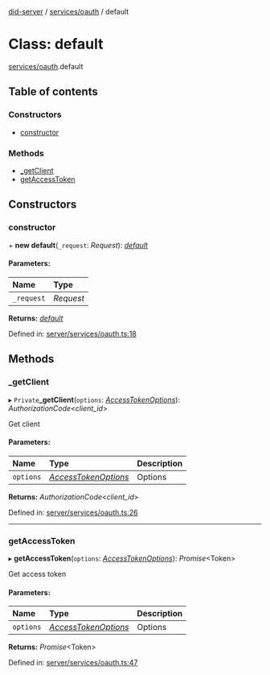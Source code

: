[did-server](../README.md) / [services/oauth](../modules/services_oauth.md) / default

# Class: default

[services/oauth](../modules/services_oauth.md).default

## Table of contents

### Constructors

- [constructor](services_oauth.default.md#constructor)

### Methods

- [\_getClient](services_oauth.default.md#_getclient)
- [getAccessToken](services_oauth.default.md#getaccesstoken)

## Constructors

### constructor

\+ **new default**(`_request`: *Request*): [*default*](services_oauth.default.md)

#### Parameters:

Name | Type |
:------ | :------ |
`_request` | *Request* |

**Returns:** [*default*](services_oauth.default.md)

Defined in: [server/services/oauth.ts:18](https://github.com/Puzzlepart/did/blob/45604452/server/services/oauth.ts#L18)

## Methods

### \_getClient

▸ `Private`**_getClient**(`options`: [*AccessTokenOptions*](../interfaces/services_oauth.accesstokenoptions.md)): *AuthorizationCode*<*client_id*\>

Get client

#### Parameters:

Name | Type | Description |
:------ | :------ | :------ |
`options` | [*AccessTokenOptions*](../interfaces/services_oauth.accesstokenoptions.md) | Options    |

**Returns:** *AuthorizationCode*<*client_id*\>

Defined in: [server/services/oauth.ts:26](https://github.com/Puzzlepart/did/blob/45604452/server/services/oauth.ts#L26)

___

### getAccessToken

▸ **getAccessToken**(`options`: [*AccessTokenOptions*](../interfaces/services_oauth.accesstokenoptions.md)): *Promise*<Token\>

Get access token

#### Parameters:

Name | Type | Description |
:------ | :------ | :------ |
`options` | [*AccessTokenOptions*](../interfaces/services_oauth.accesstokenoptions.md) | Options    |

**Returns:** *Promise*<Token\>

Defined in: [server/services/oauth.ts:47](https://github.com/Puzzlepart/did/blob/45604452/server/services/oauth.ts#L47)
